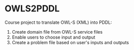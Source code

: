 # OWLS2PDDL
Course project to translate OWL-S (XML) into PDDL: 
1.  Create domain file from OWL-S service files
2.  Enable users to choose input and output
3.  Create a problem file based on user's inputs and outputs
